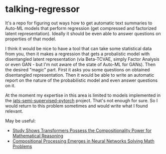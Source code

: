 # talking-regressor

It's a repo for figuring out ways how to get automatic text summaries to Auto-ML models that perform regression (get compressed and factorized latent representation). Ideally it should be even able to answer questions on properties of that model.

I think it would be nice to have a tool that can take some statistical data from you, then it makes a regression that gets a probalistic model with disentangled latent representation (via Beta-TCVAE, simply Factor Analysis or even GAN - but I'm not aware of the state of Auto-ML for GANs). Then the desired "magic" part. First it asks you some questions on obtained disentangled representation. Then it would be able to write an automatic report on the nature of the probabilistic model and even answer questions on it.

At the moment my expertise in this area is limited to models implemented in the [jats-semi-supervised-pytorch](https://github.com/kiwi0fruit/jats-semi-supervised-pytorch) project. That's not enough for sure. So I would return to this problem sometimes and would write what I found relevant.

May be useful:

* [Study Shows Transformers Possess the Compositionality Power for Mathematical Reasoning](https://syncedreview.com/2021/05/26/deepmind-podracer-tpu-based-rl-frameworks-deliver-exceptional-performance-at-low-cost-27/)
* [Compositional Processing Emerges in Neural Networks Solving Math Problems](https://arxiv.org/abs/2105.08961)
